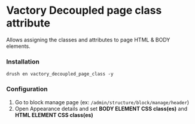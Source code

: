 # Vactory Decoupled page class attribute
Allows assigning the classes and attributes to page HTML & BODY elements.

### Installation
`drush en vactory_decoupled_page_class -y`

### Configuration
1. Go to block manage page (ex: `/admin/structure/block/manage/header`)
2. Open Appearance details and set **BODY ELEMENT CSS class(es)** and
**HTML ELEMENT CSS class(es)**
